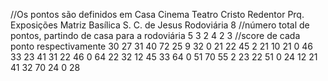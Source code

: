 //Os pontos são definidos em Casa	Cinema	Teatro	Cristo Redentor	Prq. Exposições	Matriz	Basílica S. C. de Jesus	Rodoviária
8           //número total de pontos, partindo de casa para a rodoviária
5 3 2 4 2 3     //score de cada ponto respectivamente
30
27 31 40 72 25 9 32 
0 21 22 45 2 21 10 
21 0 46	33 23 41 31
22 46 0 64 22 32 12 
45 33 64 0 51 70 55 
2 23 22 51 0 24 12
21 41 32 70 24 0 28
